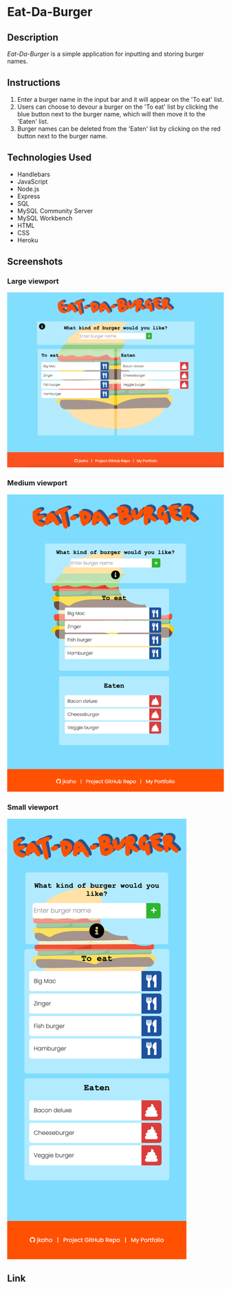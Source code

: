 # Eat-Da-Burger

## Description 

*Eat-Da-Burger* is a simple application for inputting and storing burger names.

## Instructions

1. Enter a burger name in the input bar and it will appear on the 'To eat' list.
2. Users can choose to devour a burger on the 'To eat' list by clicking the blue button next to the burger name, which will then move it to the 'Eaten' list.
3. Burger names can be deleted from the 'Eaten' list by clicking on the red button next to the burger name. 

## Technologies Used 

- Handlebars
- JavaScript
- Node.js
- Express
- SQL 
- MySQL Community Server
- MySQL Workbench
- HTML
- CSS 
- Heroku

## Screenshots

### Large viewport 

![Eat-Da-Burger application on desktop/laptop screen](public/assets/images/readme/readme-lg.png)

### Medium viewport

![Eat-Da-Burger application on tablet screen](public/assets/images/readme/readme-md.png)

### Small viewport

![Eat-Da-Burger application on mobile screen](public/assets/images/readme/readme-sm.png)

## Link
